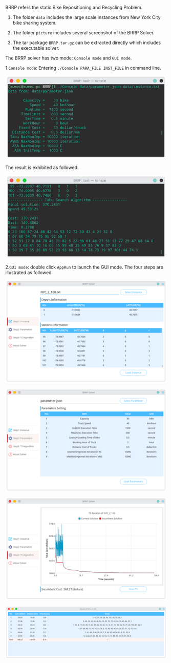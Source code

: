 BRRP refers the static Bike Repositioning and Recycling Problem.

1. The folder `data` includes the large scale instances from New York City bike sharing system.

2. The folder `picture` includes several screenshot of the BRRP Solver.
3. The tar package `BRRP.tar.gz` can be extracted directly which includes the executable solver.



The BRRP solver has two mode: `Console mode` and `GUI mode`.

1.`Console mode`: Entering `./Console PARA_FILE INST_FILE` in command line.

![启动Console mode](/picture/console.png)

The result is exhibited as followed.

![启动Console mode](/picture/consolesolution.png)

2.`GUI mode`: double click `AppRun` to launch the GUI mode. The four steps are illustrated as followed.

![启动GUI mode](/picture/gui.png)

![启动GUI mode](/picture/parameter.png)

![启动GUI mode](/picture/iteration.png)

![启动GUI mode](/picture/solution.png)

